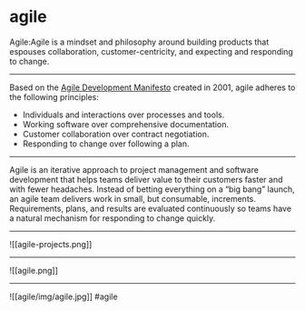 # agile
Agile:Agile is a mindset and philosophy around building products that espouses collaboration, customer-centricity, and expecting and responding to change.
***
Based on the [Agile Development Manifesto](http://agilemanifesto.org/) created in 2001, agile adheres to the following principles:

-   Individuals and interactions over processes and tools.
-   Working software over comprehensive documentation.
-   Customer collaboration over contract negotiation.
-   Responding to change over following a plan.
***
Agile is an iterative approach to project management and software development that helps teams deliver value to their customers faster and with fewer headaches. Instead of betting everything on a “big bang” launch, an agile team delivers work in small, but consumable, increments. Requirements, plans, and results are evaluated continuously so teams have a natural mechanism for responding to change quickly.  
***
  ![[agile-projects.png]]
  
***
![[agile.png]]
***
![[agile/img/agile.jpg]]
#agile 